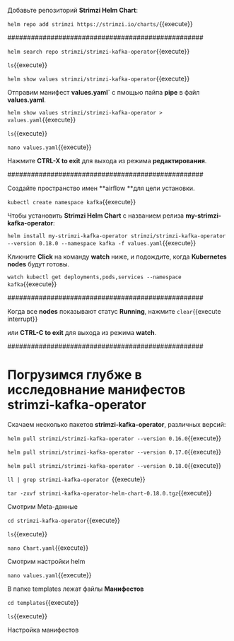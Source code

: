 Добавьте репозиторий **Strimzi Helm Chart**:

`helm repo add strimzi https://strimzi.io/charts/`{{execute}} 

##################################################

`helm search repo strimzi/strimzi-kafka-operator`{{execute}} 

`ls`{{execute}}

`helm show values strimzi/strimzi-kafka-operator`{{execute}}

Отправим манифест **values.yaml`** с пмощью пайпа **pipe** в файл **values.yaml**.

`helm show values strimzi/strimzi-kafka-operator > values.yaml`{{execute}}

`ls`{{execute}}

`nano values.yaml`{{execute}}

Нажмите **CTRL-X to exit** для выхода из режима **редактирования**.

##################################################

Создайте пространство имен **airflow **для цели установки.  

`kubectl create namespace kafka`{{execute}}  

Чтобы установить **Strimzi Helm Chart** с названием релиза **my-strimzi-kafka-operator**:

`helm install my-strimzi-kafka-operator strimzi/strimzi-kafka-operator --version 0.18.0 --namespace kafka -f values.yaml`{{execute}}

Кликните **Click** на команду **watch** ниже, и подождите, когда **Kubernetes nodes** будут готовы.

`watch kubectl get deployments,pods,services --namespace kafka`{{execute}}

##################################################

Когда все **nodes**  показывают статус **Running**, нажмите
```clear```{{execute interrupt}} 

или **CTRL-C to exit** для выхода из режима **watch**.

##################################################

# Погрузимся глубже в исследовнание манифестов strimzi-kafka-operator

Скачаем несколько пакетов **strimzi-kafka-operator**, различных версий:

`helm pull strimzi/strimzi-kafka-operator --version 0.16.0`{{execute}}

`helm pull strimzi/strimzi-kafka-operator --version 0.17.0`{{execute}}

`helm pull strimzi/strimzi-kafka-operator --version 0.18.0`{{execute}}

`ll | grep strimzi-kafka-operator `{{execute}} 

`tar -zxvf strimzi-kafka-operator-helm-chart-0.18.0.tgz`{{execute}}

Смотрим Meta-данные

`cd strimzi-kafka-operator`{{execute}}

`ls`{{execute}}

`nano Chart.yaml`{{execute}}

Смотрим настройки helm

`nano values.yaml`{{execute}}

В папке templates лежат файлы **Манифестов**

`cd templates`{{execute}}

`ls`{{execute}}

Настройка манифестов


